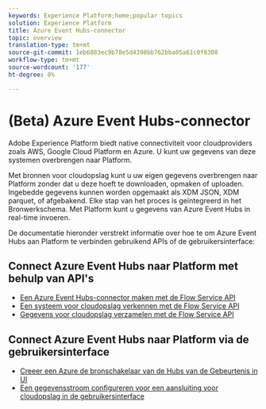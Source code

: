 ```yaml
---
keywords: Experience Platform;home;popular topics
solution: Experience Platform
title: Azure Event Hubs-connector
topic: overview
translation-type: tm+mt
source-git-commit: 1eb6883ec9b78e5d4398bb762bba05a61c0f8308
workflow-type: tm+mt
source-wordcount: '177'
ht-degree: 0%

---
```



# (Beta) Azure Event Hubs-connector

Adobe Experience Platform biedt native connectiviteit voor cloudproviders zoals AWS, Google Cloud Platform en Azure. U kunt uw gegevens van deze systemen overbrengen naar Platform.

Met bronnen voor cloudopslag kunt u uw eigen gegevens overbrengen naar Platform zonder dat u deze hoeft te downloaden, opmaken of uploaden. Ingebedde gegevens kunnen worden opgemaakt als XDM JSON, XDM parquet, of afgebakend. Elke stap van het proces is geïntegreerd in het Bronwerkschema. Met Platform kunt u gegevens van Azure Event Hubs in real-time invoeren.

De documentatie hieronder verstrekt informatie over hoe te om Azure Event Hubs aan Platform te verbinden gebruikend APIs of de gebruikersinterface:

## Connect Azure Event Hubs naar Platform met behulp van API&#39;s

- [Een Azure Event Hubs-connector maken met de Flow Service API](../../tutorials/api/create/cloud-storage/eventhub.md)
- [Een systeem voor cloudopslag verkennen met de Flow Service API](../../tutorials/api/explore/cloud-storage.md)
- [Gegevens voor cloudopslag verzamelen met de Flow Service API](../../tutorials/api/collect/cloud-storage.md)

## Connect Azure Event Hubs naar Platform via de gebruikersinterface

- [Creeer een Azure de bronschakelaar van de Hubs van de Gebeurtenis in UI](../../tutorials/ui/create/cloud-storage/eventhub.md)
- [Een gegevensstroom configureren voor een aansluiting voor cloudopslag in de gebruikersinterface](../../tutorials/ui/dataflow/streaming/cloud-storage.md)